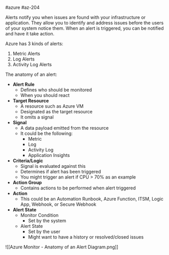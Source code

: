 #azure #az-204 

Alerts notify you when issues are found with your infrastructure or application.
They allow you to identify and address issues before the users of your system notice them.
When an alert is triggered, you can be notified and have it take action.

Azure has 3 kinds of alerts:
1. Metric Alerts
2. Log Alerts
3. Activity Log Alerts

The anatomy of an alert:
- **Alert Rule**
	- Defines who should be monitored
	- When you should react
- **Target Resource**
	- A resource such as Azure VM
	- Designated as the target resource
	- It omits a signal
- **Signal**
	- A data payload emitted from the resource
	- It could be the following:
		- Metric
		- Log
		- Activity Log
		- Application Insights
- **Criteria/Logic**
	- Signal is evaluated against this
	- Determines if alert has been triggered
	- You might trigger an alert if CPU > 70% as an example
- **Action Group**
	- Contains actions to be performed when alert triggered
- **Action**
	- This could be an Automation Runbook, Azure Function, ITSM, Logic App, Webhook, or Secure Webhook
- **Alert State**
	- Monitor Condition
		- Set by the system
	- Alert State
		- Set by the user
		- Might want to have a history or resolved/closed issues

![[Azure Monitor - Anatomy of an Alert Diagram.png]]